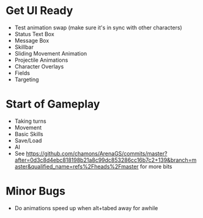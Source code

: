 # Get UI Ready
- Test animation swap (make sure it's in sync with other characters)
- Status Text Box
- Message Box
- Skillbar
- Sliding Movement Animation
- Projectile Animations
- Character Overlays
- Fields
- Targeting

# Start of Gameplay 
- Taking turns
- Movement
- Basic Skills
- Save/Load
- AI
- See https://github.com/chamons/ArenaGS/commits/master?after=0d3c8d4ebc818198b21a8c99dc853286cc16b7c2+139&branch=master&qualified_name=refs%2Fheads%2Fmaster for more bits 



# Minor Bugs
- Do animations speed up when alt+tabed away for awhile
